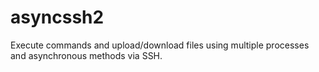 # asyncssh2
Execute commands and upload/download files using multiple processes and asynchronous methods via SSH.
